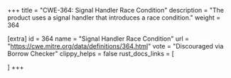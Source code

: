 +++
title = "CWE-364: Signal Handler Race Condition"
description	= "The product uses a signal handler that introduces a race condition."
weight = 364

[extra]
id = 364
name = "Signal Handler Race Condition"
url = "https://cwe.mitre.org/data/definitions/364.html"
vote = "Discouraged via Borrow Checker"
clippy_helps = false
rust_docs_links = [
	
]
+++

